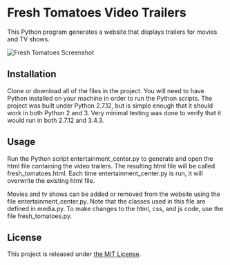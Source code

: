 

# Fresh Tomatoes Video Trailers

This Python program generates a website that displays trailers for movies 
and TV shows.

![Fresh Tomatoes Screenshot]() 

## Installation

Clone or download all of the files in the project. You will need to 
have Python installed on your machine in order to run the Python
scripts. The project was built under Python 2.7.12, but is simple enough 
that it should work in both Python 2 and 3. Very minimal testing was 
done to verify that it would run in both 2.7.12 and 3.4.3.


## Usage

Run the Python script entertainment\_center.py to generate and open the html 
file containing the video trailers. The resulting html file will be called 
fresh\_tomatoes.html. Each time entertainment\_center.py is run, it will 
overwrite the existing html file. 

Movies and tv shows can be added or removed from the website using the 
file entertainment\_center.py. Note that the classes used in this file are 
defined in media.py. To make changes to the html, css, and js code, 
use the file fresh\_tomatoes.py. 


## License

This project is released under [the MIT License]().




